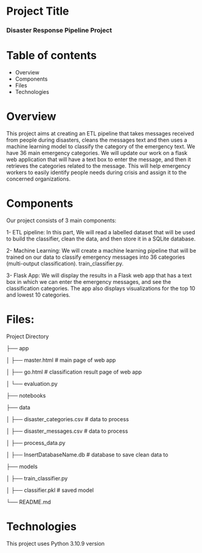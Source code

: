 # Project Title
### Disaster Response Pipeline Project

# Table of contents
* Overview
* Components
* Files
* Technologies
  
# Overview
This project aims at creating an ETL pipeline that takes messages received from people during disasters, cleans the messages text and then uses a machine learning model to classify the category of the emergency text. We have 36 main emergency categories. We will update our work on a flask web application that will have a text box to enter the message, and then it retrieves the categories related to the message. This will help emergency workers to easily identify people needs during crisis and assign it to the concerned organizations.

# Components
Our project consists of 3 main components:

1- ETL pipeline:
In this part, We will read a labelled dataset that will be used to build the classifier, clean the data, and then store it in a SQLite database. 

2- Machine Learning:
We will create a machine learning pipeline that will be trained on our data to classify emergency messages into 36 categories (multi-output classification). train_classifier.py.

3- Flask App:
We will display the results in a Flask web app that has a text box in which we can enter the emergency messages, and see the classification categories. The app also displays visualizations for the top 10 and lowest 10 categories.

# Files:

Project Directory

├── app

│   ├── master.html  # main page of web app

│   ├── go.html  # classification result page of web app

│   └── evaluation.py

├── notebooks




├── data

│   ├── disaster_categories.csv  # data to process

│   ├── disaster_messages.csv  # data to process

│   ├── process_data.py

│   ├── InsertDatabaseName.db   # database to save clean data to

├── models

│   ├── train_classifier.py

│   ├── classifier.pkl  # saved model 

└── README.md

# Technologies
This project uses Python 3.10.9 version


